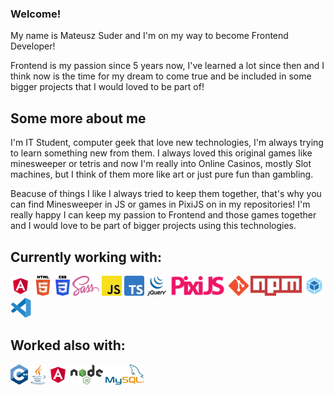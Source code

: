 ### Welcome!
My name is Mateusz Suder and I'm on my way to become Frontend Developer!

Frontend is my passion since 5 years now, I've learned a lot since then and I think now is the time for my dream to come true and be included in some bigger projects that I would loved to be part of!

## Some more about me
I'm IT Student, computer geek that love new technologies, I'm always trying to learn something new from them. I always loved this original games like minesweeper or tetris and now I'm really into Online Casinos, mostly Slot machines, but I think of them more like art or just pure fun than gambling.

Beacuse of things I like I always tried to keep them together, that's why you can find Minesweeper in JS or games in PixiJS on in my repositories! I'm really happy I can keep my passion to Frontend and those games together and I would love to be part of bigger projects using this technologies.

## Currently working with:
![Angular](https://raw.githubusercontent.com/MateuszSuder/MateuszSuder/master/assets/Angular.webp)
![HTML5](https://raw.githubusercontent.com/MateuszSuder/MateuszSuder/master/assets/HTML5.webp)
![CSS3](https://raw.githubusercontent.com/MateuszSuder/MateuszSuder/master/assets/CSS3.webp)
![SASS](https://raw.githubusercontent.com/MateuszSuder/MateuszSuder/master/assets/SASS.webp)
![JS](https://raw.githubusercontent.com/MateuszSuder/MateuszSuder/master/assets/js.webp)
![TS](https://raw.githubusercontent.com/MateuszSuder/MateuszSuder/master/assets/ts.webp)
![jQuery](https://raw.githubusercontent.com/MateuszSuder/MateuszSuder/master/assets/jQuery.webp)
![PixiJS](https://raw.githubusercontent.com/MateuszSuder/MateuszSuder/master/assets/pixi.webp)
![Git](https://raw.githubusercontent.com/MateuszSuder/MateuszSuder/master/assets/Git.webp)
![npm](https://raw.githubusercontent.com/MateuszSuder/MateuszSuder/master/assets/npm.webp)
![webpack](https://raw.githubusercontent.com/MateuszSuder/MateuszSuder/master/assets/webpack.webp)
![VScode](https://raw.githubusercontent.com/MateuszSuder/MateuszSuder/master/assets/vs.webp)

## Worked also with:
![C++](https://raw.githubusercontent.com/MateuszSuder/MateuszSuder/master/assets/cpp.webp)
![Java](https://raw.githubusercontent.com/MateuszSuder/MateuszSuder/master/assets/java.webp)
![PHP](https://raw.githubusercontent.com/MateuszSuder/MateuszSuder/master/assets/Angular.webp)
![Nodejs](https://raw.githubusercontent.com/MateuszSuder/MateuszSuder/master/assets/node.webp)
![MySQL](https://raw.githubusercontent.com/MateuszSuder/MateuszSuder/master/assets/mySQL.webp)
